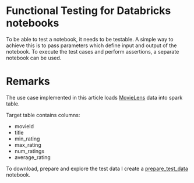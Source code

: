 # Functional Testing for Databricks notebooks

To be able to test a notebook, it needs to be testable. A simple way to achieve this is to pass parameters which define input and output of the notebook. To execute the test cases and perform assertions, a separate notebook can be used.



# Remarks

The use case implemented in this article loads [MovieLens](https://grouplens.org/datasets/movielens/) data into spark table.

Target table contains columns:

* movieId
* title
* min_rating
* max_rating
* num_ratings
* average_rating

To download, prepare and explore the test data I create a [prepare_test_data](prepare_test_data.ipynb) notebook.